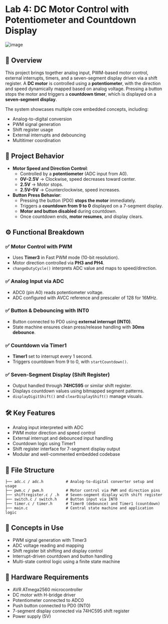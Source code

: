 # Lab 4: DC Motor Control with Potentiometer and Countdown Display

![image](https://github.com/user-attachments/assets/900630c9-67e1-45c4-a715-53171e12936b)


## 🔧 Overview

This project brings together analog input, PWM-based motor control, external interrupts, timers, and a seven-segment display driven via a shift register. A **DC motor** is controlled using a **potentiometer**, with the direction and speed dynamically mapped based on analog voltage. Pressing a button stops the motor and triggers a **countdown timer**, which is displayed on a **seven-segment display**.

The system showcases multiple core embedded concepts, including:
* Analog-to-digital conversion
* PWM signal generation
* Shift register usage
* External interrupts and debouncing
* Multitimer coordination

## 🎯 Project Behavior

* **Motor Speed and Direction Control**:
   * Controlled by a **potentiometer** (ADC input from A0).
   * **0V–2.5V** → Clockwise, speed decreases toward center.
   * **2.5V** → Motor stops.
   * **2.5V–5V** → Counterclockwise, speed increases.
* **Button Press Behavior**:
   * Pressing the button (PD0) **stops the motor** immediately.
   * Triggers a **countdown from 9 to 0** displayed on a 7-segment display.
   * **Motor and button disabled** during countdown.
   * Once countdown ends, **motor resumes**, and display clears.

## ⚙️ Functional Breakdown

### ✅ Motor Control with PWM
* Uses **Timer3** in Fast PWM mode (10-bit resolution).
* Motor direction controlled via **PH3 and PH4**.
* `changeDutyCycle()` interprets ADC value and maps to speed/direction.

### ✅ Analog Input via ADC
* ADC0 (pin A0) reads potentiometer voltage.
* ADC configured with AVCC reference and prescaler of 128 for 16MHz.

### ✅ Button & Debouncing with INT0
* Button connected to PD0 using **external interrupt (INT0)**.
* State machine ensures clean press/release handling with **30ms debounce**.

### ✅ Countdown via Timer1
* **Timer1** set to interrupt every 1 second.
* Triggers countdown from 9 to 0, with `startCountdown()`.

### ✅ Seven-Segment Display (Shift Register)
* Output handled through **74HC595** or similar shift register.
* Displays countdown values using bitmapped segment patterns.
* `displayDigitShift()` and `clearDisplayShift()` manage visuals.

## 🛠️ Key Features

* Analog input interpreted with ADC
* PWM motor direction and speed control
* External interrupt and debounced input handling
* Countdown logic using Timer1
* Shift register interface for 7-segment display output
* Modular and well-commented embedded codebase

## 📁 File Structure

```
├── adc.c / adc.h          # Analog-to-digital converter setup and usage
├── pwm.c / pwm.h          # Motor control via PWM and direction pins
├── shiftregister.c / .h   # Seven-segment display with shift register
├── switch.c / switch.h    # Button input via INT0
├── timer.c / timer.h      # Timer0 (debounce) and Timer1 (countdown)
├── main.c                 # Central state machine and application logic
```

## 🧠 Concepts in Use

* PWM signal generation with Timer3
* ADC voltage reading and mapping
* Shift register bit shifting and display control
* Interrupt-driven countdown and button handling
* Multi-state control logic using a finite state machine


## 🔌 Hardware Requirements

* AVR ATmega2560 microcontroller
* DC motor with H-bridge driver
* Potentiometer connected to ADC0
* Push button connected to PD0 (INT0)
* 7-segment display connected via 74HC595 shift register
* Power supply (5V)
